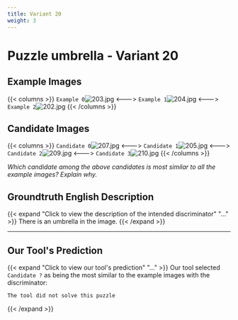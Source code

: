 ```yaml
---
title: Variant 20
weight: 3
---
```


# Puzzle umbrella - Variant 20

## Example Images
{{< columns >}}
`Example 0`![203.jpg](/natscene-data/images/203.jpg)
<--->
`Example 1`![204.jpg](/natscene-data/images/204.jpg)
<--->
`Example 2`![202.jpg](/natscene-data/images/202.jpg)
{{< /columns >}}

## Candidate Images
{{< columns >}}
`Candidate 0`![207.jpg](/natscene-data/images/207.jpg)
<--->
`Candidate 1`![205.jpg](/natscene-data/images/205.jpg)
<--->
`Candidate 2`![209.jpg](/natscene-data/images/209.jpg)
<--->
`Candidate 3`![210.jpg](/natscene-data/images/210.jpg)
{{< /columns >}}

*Which candidate among the above candidates is most similar to all the example images? Explain why.*

## Groundtruth English Description

{{< expand "Click to view the description of the intended discriminator" "..." >}}
There is an umbrella in the image.
{{< /expand >}}

---



## Our Tool's Prediction

{{< expand "Click to view our tool's prediction" "..." >}}
Our tool selected `Candidate ?` as being the most similar to the example images with the discriminator:
```plaintext
The tool did not solve this puzzle
```
{{< /expand >}}
